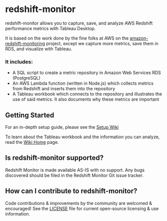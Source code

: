 # redshift-monitor

redshift-monitor allows you to capture, save, and analyze AWS Redshift performance metrics with Tableau Desktop.

It is based on the work done by the fine folks at AWS on the [amazon-redshift-monitoring](https://github.com/awslabs/amazon-redshift-monitoring) project, except we capture more metrics, save them in RDS, and visualize with Tableau.

### It includes:

* A SQL script to create a metric repository in Amazon Web Services RDS (PostgreSQL)
* An AWS Lambda function (written in Node.js) which collects metrics from Redshift and inserts them into the repository
* A Tableau workbook which connects to the repository and illustrates the use of said metrics. It also documents why these metrics are important

Getting Started
---------------
For an in-depth setup guide, please see the [Setup Wiki](https://github.com/russch/redshift-monitor/wiki/Setup)

To learn about the Tableau workbook and the information you can analyze, read the  [Wiki Home](https://github.com/russch/redshift-monitor/wiki) page.

Is redshift-monitor supported?
---------------
Redshift Monitor is made available AS-IS with no support. Any bugs discovered should be filed in the Redshift Monitor Git issue tracker.

How can I contribute to redshift-monitor?
---------------
Code contributions & improvements by the community are welcomed & encouraged! See the [LICENSE](https://github.com/tableau/redshift-monitor/blob/master/LICENSE) file for current open-source licensing & use information.
